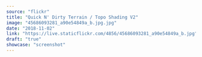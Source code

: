 ```yaml
---
source: "flickr"
title: "Quick N' Dirty Terrain / Topo Shading V2"
image: "45686093281_a90e54849a_b.jpg.jpg"
date: "2018-11-02"
link: "https://live.staticflickr.com/4856/45686093281_a90e54849a_b.jpg"
draft: "true"
showcase: "screenshot"
---
```

